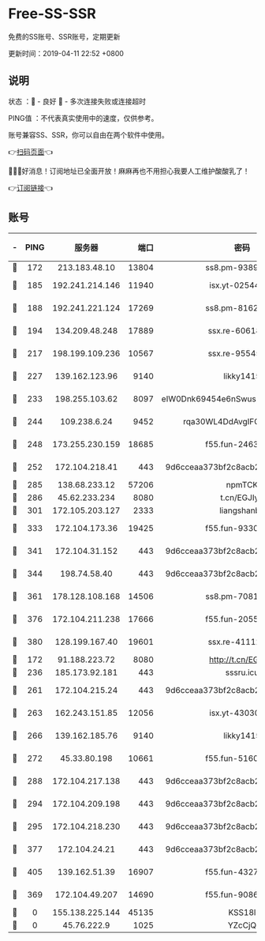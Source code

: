 # Free-SS-SSR

免费的SS账号、SSR账号，定期更新

更新时间：2019-04-11 22:52 +0800

## 说明

状态     ：🙂 - 良好 🙁 - 多次连接失败或连接超时

PING值   ：不代表真实使用中的速度，仅供参考。

账号兼容SS、SSR，你可以自由在两个软件中使用。

👉[扫码页面](https://liesauer.github.io/Free-SS-SSR/)👈

🎉🎉🎉好消息！订阅地址已全面开放！麻麻再也不用担心我要人工维护酸酸乳了！

👉[订阅链接](https://www.liesauer.net/yogurt/subscribe?ACCESS_TOKEN=DAYxR3mMaZAsaqUb)👈

## 账号

|-|PING|服务器|端口|密码|加密方式|区域|
|:----:|:----:|:-----:|-----:|:----:|:----:|:----:|
|🙂|172|213.183.48.10|13804|ss8.pm-93895580|rc4-md5|RU|
|🙂|185|192.241.214.146|11940|isx.yt-02544513|aes-256-cfb|US|
|🙂|188|192.241.221.124|17269|ss8.pm-81626609|aes-256-cfb|US|
|🙂|194|134.209.48.248|17889|ssx.re-60618684|aes-256-cfb|US|
|🙂|217|198.199.109.236|10567|ssx.re-95545357|aes-256-cfb|US|
|🙂|227|139.162.123.96|9140|likky1415|aes-256-cfb|JP|
|🙂|233|198.255.103.62|8097|eIW0Dnk69454e6nSwuspv9DmS201tQ0D|aes-256-cfb|US|
|🙂|244|109.238.6.24|9452|rqa30WL4DdAvgIFG6Fs3znzTa|aes-256-cfb|FR|
|🙂|248|173.255.230.159|18685|f55.fun-24638693|aes-256-cfb|US|
|🙂|252|172.104.218.41|443|9d6cceaa373bf2c8acb22e60b6a58be6|aes-256-cfb|US|
|🙂|285|138.68.233.12|57206|npmTCK|rc4-md5|US|
|🙂|286|45.62.233.234|8080|t.cn/EGJIyrl|rc4-md5|CA|
|🙂|301|172.105.203.127|2333|liangshanbo|chacha20|JP|
|🙂|333|172.104.173.36|19425|f55.fun-93309180|aes-256-cfb|SG|
|🙂|341|172.104.31.152|443|9d6cceaa373bf2c8acb22e60b6a58be6|aes-256-cfb|US|
|🙂|344|198.74.58.40|443|9d6cceaa373bf2c8acb22e60b6a58be6|aes-256-cfb|US|
|🙂|361|178.128.108.168|14506|ss8.pm-70819008|aes-256-cfb|SG|
|🙂|376|172.104.211.238|17666|f55.fun-20551723|aes-256-cfb|US|
|🙂|380|128.199.167.40|19601|ssx.re-41112805|aes-256-cfb|SG|
|🙂|172|91.188.223.72|8080|http://t.cn/EGJIyrl|rc4-md5|RU|
|🙂|236|185.173.92.181|443|sssru.icu|rc4-md5|RU|
|🙂|261|172.104.215.24|443|9d6cceaa373bf2c8acb22e60b6a58be6|aes-256-cfb|US|
|🙂|263|162.243.151.85|12056|isx.yt-43030728|aes-256-cfb|US|
|🙂|266|139.162.185.76|9140|likky1415|aes-256-cfb|DE|
|🙂|272|45.33.80.198|10661|f55.fun-51606632|aes-256-cfb|US|
|🙂|288|172.104.217.138|443|9d6cceaa373bf2c8acb22e60b6a58be6|aes-256-cfb|US|
|🙂|294|172.104.209.198|443|9d6cceaa373bf2c8acb22e60b6a58be6|aes-256-cfb|US|
|🙂|295|172.104.218.230|443|9d6cceaa373bf2c8acb22e60b6a58be6|aes-256-cfb|US|
|🙂|377|172.104.24.21|443|9d6cceaa373bf2c8acb22e60b6a58be6|aes-256-cfb|US|
|🙂|405|139.162.51.39|16907|f55.fun-43279732|aes-256-cfb|SG|
|🙁|369|172.104.49.207|14690|f55.fun-90866844|aes-256-cfb|SG|
|🙁|0|155.138.225.144|45135|KSS18l|rc4-md5|US|
|🙁|0|45.76.222.9|1025|YZcCjQ|rc4-md5|JP|
